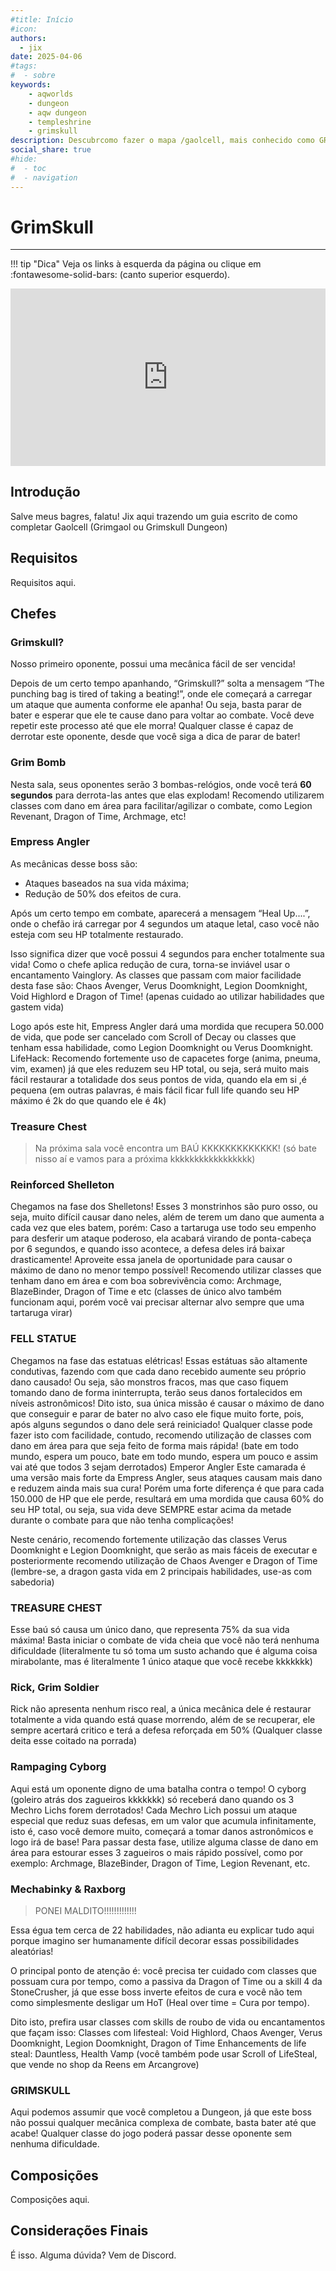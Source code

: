 ```yaml
---
#title: Início
#icon:
authors:
  - jix
date: 2025-04-06
#tags:
#  - sobre
keywords:
    - aqworlds
    - dungeon
    - aqw dungeon
    - templeshrine
    - grimskull
description: Descubrcomo fazer o mapa /gaolcell, mais conhecido como GRIMSKULL Dungeon!
social_share: true
#hide:
#  - toc
#  - navigation
---
```

# GrimSkull
---
!!! tip "Dica"
    Veja os links à esquerda da página ou clique em :fontawesome-solid-bars: (canto superior esquerdo).

<div style="position: relative; width: 100%; padding-bottom: 56.25%; height: 0; overflow: hidden;">
  <iframe 
    src="https://www.youtube.com/embed/9wbZTbUuJ5A?si=xYUzugSqDq2cWtzQ" 
    title="YouTube video player" 
    frameborder="0" 
    allow="accelerometer; autoplay; clipboard-write; encrypted-media; gyroscope; picture-in-picture; web-share" 
    referrerpolicy="strict-origin-when-cross-origin" 
    allowfullscreen 
    style="position: absolute; top: 0; left: 0; width: 100%; height: 100%;"
  ></iframe>
</div>

## Introdução
Salve meus bagres, falatu! Jix aqui trazendo um guia escrito de como completar Gaolcell (Grimgaol ou Grimskull Dungeon)

## Requisitos
Requisitos aqui.

## Chefes

### Grimskull?
Nosso primeiro oponente, possui uma mecânica fácil de ser vencida!

Depois de um certo tempo apanhando, “Grimskull?” solta a mensagem “The punching bag is tired of taking a beating!”, onde ele começará a carregar um ataque que aumenta conforme ele apanha!
Ou seja, basta parar de bater e esperar que ele te cause dano para voltar ao combate. Você deve repetir este processo até que ele morra!
Qualquer classe é capaz de derrotar este oponente, desde que você siga a dica de parar de bater!

### Grim Bomb
Nesta sala, seus oponentes serão 3 bombas-relógios, onde você terá **60 segundos** para derrota-las antes que elas explodam! Recomendo utilizarem classes com dano em área para facilitar/agilizar o combate, como Legion Revenant, Dragon of Time, Archmage, etc!  

### Empress Angler
As mecânicas desse boss são:
- Ataques baseados na sua vida máxima;
- Redução de 50% dos efeitos de cura.

Após um certo tempo em combate, aparecerá a mensagem “Heal Up....”, onde o chefão irá carregar por 4 segundos um ataque letal, caso você não esteja com seu HP totalmente restaurado.

Isso significa dizer que você possui 4 segundos para encher totalmente sua vida! Como o chefe aplica redução de cura, torna-se inviável usar o encantamento Vainglory. As classes que passam com maior facilidade desta fase são: Chaos Avenger, Verus Doomknight, Legion Doomknight, Void Highlord e Dragon of Time! (apenas cuidado ao utilizar habilidades que gastem vida) 

Logo após este hit, Empress Angler dará uma mordida que recupera 50.000 de vida, que pode ser cancelado com Scroll of Decay ou classes que tenham essa habilidade, como Legion Doomknight ou Verus Doomknight.
	LifeHack: Recomendo fortemente uso de capacetes forge (anima, pneuma, vim, examen) já que eles reduzem seu HP total, ou seja, será muito mais fácil restaurar a totalidade dos seus pontos de vida, quando ela em si ,é pequena (em outras palavras, é mais fácil ficar full life quando seu HP máximo é 2k do que quando ele é 4k)

### Treasure Chest
> Na próxima sala você encontra um BAÚ KKKKKKKKKKKKK! (só bate nisso aí e vamos para a próxima kkkkkkkkkkkkkkkkk)

### Reinforced Shelleton
Chegamos na fase dos Shelletons! Esses 3 monstrinhos são puro osso, ou seja, muito difícil causar dano neles, além de terem um dano que aumenta a cada vez que eles batem, porém:
Caso a tartaruga use todo seu empenho para desferir um ataque poderoso, ela acabará virando de ponta-cabeça por 6 segundos, e quando isso acontece, a defesa deles irá baixar drasticamente! Aproveite essa janela de oportunidade para causar o máximo de dano no menor tempo possível!
Recomendo utilizar classes que tenham dano em área e com boa sobrevivência como: Archmage, BlazeBinder, Dragon of Time e etc (classes de único alvo também funcionam aqui, porém você vai precisar alternar alvo sempre que uma tartaruga virar)

### FELL STATUE
Chegamos na fase das estatuas elétricas! Essas estátuas são altamente condutivas, fazendo com que cada dano recebido aumente seu próprio dano causado!
Ou seja, são monstros fracos, mas que caso fiquem tomando dano de forma ininterrupta, terão seus danos fortalecidos em níveis astronômicos!
Dito isto, sua única missão é causar o máximo de dano que conseguir e parar de bater no alvo caso ele fique muito forte, pois, após alguns segundos o dano dele será reiniciado!
Qualquer classe pode fazer isto com facilidade, contudo, recomendo utilização de classes com dano em área para que seja feito de forma mais rápida! (bate em todo mundo, espera um pouco, bate em todo mundo, espera um pouco e assim vai até que todos 3 sejam derrotados)
Emperor Angler
Este camarada é uma versão mais forte da Empress Angler, seus ataques causam mais dano e reduzem ainda mais sua cura! 
Porém uma forte diferença é que para cada 150.000 de HP que ele perde, resultará em uma mordida que causa 60% do seu HP total, ou seja, sua vida deve SEMPRE estar acima da metade durante o combate para que não tenha complicações!

Neste cenário, recomendo fortemente utilização das classes Verus Doomknight e Legion Doomknight, que serão as mais fáceis de executar e posteriormente recomendo utilização de Chaos Avenger e Dragon of Time (lembre-se, a dragon gasta vida em 2 principais habilidades, use-as com sabedoria)

### TREASURE CHEST
Esse baú só causa um único dano, que representa 75% da sua vida máxima! Basta iniciar o combate de vida cheia que você não terá nenhuma dificuldade (literalmente tu só toma um susto achando que é alguma coisa mirabolante, mas é literalmente 1 único ataque que você recebe kkkkkkk)

### Rick, Grim Soldier
Rick não apresenta nenhum risco real, a única mecânica dele é restaurar totalmente a vida quando está quase morrendo, além de se recuperar, ele sempre acertará critico e terá a defesa reforçada em 50% (Qualquer classe deita esse coitado na porrada)

### Rampaging Cyborg
Aqui está um oponente digno de uma batalha contra o tempo! O cyborg (goleiro atrás dos zagueiros kkkkkkk) só receberá dano quando os 3 Mechro Lichs forem derrotados!
Cada Mechro Lich possui um ataque especial que reduz suas defesas, em um valor que acumula infinitamente, isto é, caso você demore muito, começará a tomar danos astronômicos e logo irá de base!
Para passar desta fase, utilize alguma classe de dano em área para estourar esses 3 zagueiros o mais rápido possível, como por exemplo: Archmage, BlazeBinder, Dragon of Time, Legion Revenant, etc.

### Mechabinky & Raxborg
> PONEI MALDITO!!!!!!!!!!!!! 

Essa égua tem cerca de 22 habilidades, não adianta eu explicar tudo aqui porque imagino ser humanamente difícil decorar essas possibilidades aleatórias!

O principal ponto de atenção é: você precisa ter cuidado com classes que possuam cura por tempo, como a passiva da Dragon of Time ou a skill 4 da StoneCrusher, já que esse boss inverte efeitos de cura e você não tem como simplesmente desligar um HoT (Heal over time = Cura por tempo).

Dito isto, prefira usar classes com skills de roubo de vida ou encantamentos que façam isso: 
Classes com lifesteal: Void Highlord, Chaos Avenger, Verus Doomknight, Legion Doomknight, Dragon of Time
Enhancements de life steal: Dauntless, Health Vamp (você também pode usar Scroll of LifeSteal, que vende no shop da Reens em Arcangrove)

### GRIMSKULL
Aqui podemos assumir que você completou a Dungeon, já que este boss não possui qualquer mecânica complexa de combate, basta bater até que acabe! Qualquer classe do jogo poderá passar desse oponente sem nenhuma dificuldade.


## Composições
Composições aqui.

## Considerações Finais
É isso. Alguma dúvida? Vem de Discord.